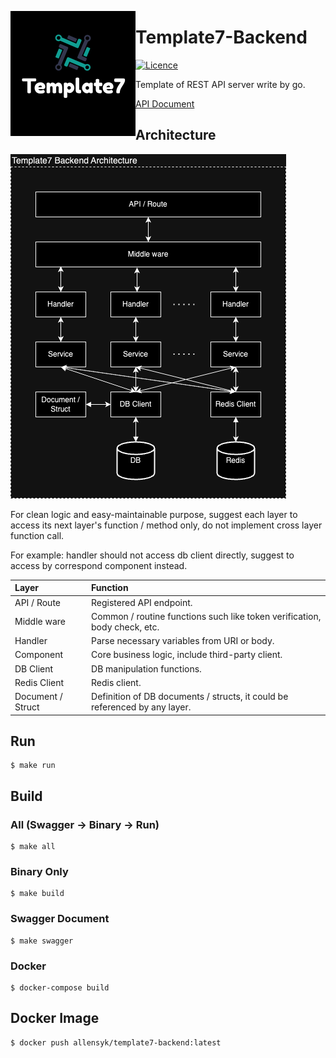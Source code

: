 <p>
  <img align="left" src="resource/readme/logo.png">
</p>

# Template7-Backend

[![Licence](https://img.shields.io/github/license/Ileriayo/markdown-badges?style=for-the-badge)](./resource/readme/LICENSE)

Template of REST API server write by go.

[API Document](./resource/api-documentation.pdf)

## Architecture

<p >
  <img src="resource/readme/architecture.png">
</p>

For clean logic and easy-maintainable purpose, suggest each layer to access its next layer's function / method only,
do not implement cross layer function call.

For example: handler should not access db client directly, suggest to access by correspond component instead.  

| Layer | Function |
| :--- | :--- |
| API / Route | Registered API endpoint. |
| Middle ware | Common / routine functions such like token verification, body check, etc. |
| Handler | Parse necessary variables from URI or body. |
| Component | Core business logic, include third-party client. |
| DB Client | DB manipulation functions. |
| Redis Client | Redis client. |
| Document / Struct | Definition of DB documents / structs, it could be referenced by any layer. |

## Run
```
$ make run
```

## Build

### All (Swagger -> Binary -> Run)
```
$ make all 
```

### Binary Only
```
$ make build
```

### Swagger Document
```
$ make swagger
```

### Docker
```
$ docker-compose build
```

## Docker Image

```
$ docker push allensyk/template7-backend:latest
```
